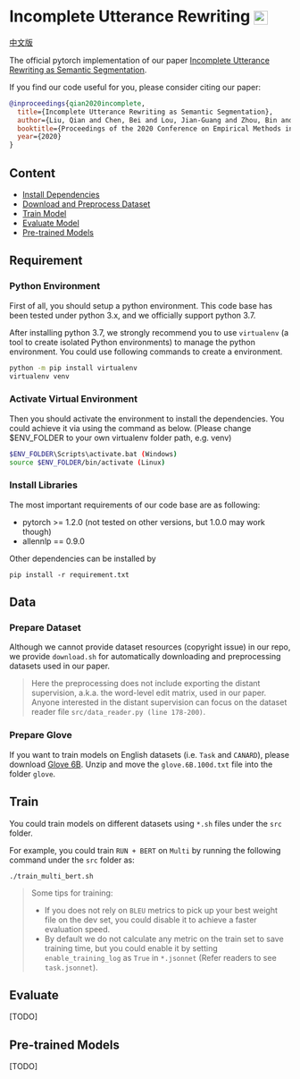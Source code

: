# Incomplete Utterance Rewriting <img src="https://pytorch.org/assets/images/logo-dark.svg" height = "25" align=center />

[中文版](README_zh.md)

The official pytorch implementation of our paper [Incomplete Utterance Rewriting as Semantic Segmentation](https://arxiv.org/pdf/2009.13166.pdf).

If you find our code useful for you, please consider citing our paper:

```bib
@inproceedings{qian2020incomplete,
  title={Incomplete Utterance Rewriting as Semantic Segmentation},
  author={Liu, Qian and Chen, Bei and Lou, Jian-Guang and Zhou, Bin and Zhang, Dongmei},
  booktitle={Proceedings of the 2020 Conference on Empirical Methods in Natural Language Processing},
  year={2020}
}
```

## Content

- [Install Dependencies](#requirement)
- [Download and Preprocess Dataset](#data)
- [Train Model](#train)
- [Evaluate Model](#evaluate)
- [Pre-trained Models](#pre-trained-models)

## Requirement

### Python Environment

First of all, you should setup a python environment. This code base has been tested under python 3.x, and we officially support python 3.7.

After installing python 3.7, we strongly recommend you to use `virtualenv` (a tool to create isolated Python environments) to manage the python environment. You could use following commands to create a environment.

```bash
python -m pip install virtualenv
virtualenv venv
```

### Activate Virtual Environment
Then you should activate the environment to install the dependencies. You could achieve it via using the command as below. (Please change $ENV_FOLDER to your own virtualenv folder path, e.g. venv)

```bash
$ENV_FOLDER\Scripts\activate.bat (Windows)
source $ENV_FOLDER/bin/activate (Linux)
```

### Install Libraries

The most important requirements of our code base are as following:
- pytorch >= 1.2.0 (not tested on other versions, but 1.0.0 may work though)
- allennlp == 0.9.0

Other dependencies can be installed by

```console
pip install -r requirement.txt
```

## Data

### Prepare Dataset

Although we cannot provide dataset resources (copyright issue) in our repo, we provide `download.sh` for automatically downloading and preprocessing datasets used in our paper.

> Here the preprocessing does not include exporting the distant supervision, a.k.a. the word-level edit matrix, used in our paper. Anyone interested in the distant supervision can focus on the dataset reader file `src/data_reader.py (line 178-200)`. 

### Prepare Glove

If you want to train models on English datasets (i.e. `Task` and `CANARD`), please download [Glove 6B](http://nlp.stanford.edu/data/glove.6B.zip). Unzip and move the `glove.6B.100d.txt` file into the folder `glove`.

## Train

You could train models on different datasets using `*.sh` files under the `src` folder.

For example, you could train `RUN + BERT` on `Multi` by running the following command under the `src` folder as:

```console
./train_multi_bert.sh
```

> Some tips for training:
> - If you does not rely on `BLEU` metrics to pick up your best weight file on the dev set, you could disable it to achieve a faster evaluation speed.
> - By default we do not calculate any metric on the train set to save training time, but you could enable it by setting `enable_training_log` as `True` in `*.jsonnet` (Refer readers to see `task.jsonnet`).

## Evaluate

[TODO]

## Pre-trained Models

[TODO]